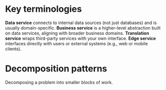 # Key terminologies
**Data service** connects to internal data sources (not just databases) and is usually domain-specific.
**Business service** is a higher-level abstraction built on data services, aligning with broader business domains.
**Translation service** wraps third-party services with your own interface.
**Edge service** interfaces directly with users or external systems (e.g., web or mobile clients).
# Decomposition patterns
Decomposing a problem into smaller blocks of work.
<!--stackedit_data:
eyJoaXN0b3J5IjpbLTEwMTg2MjYyNzgsLTU1ODQ2NjA2MywxOT
c2OTg3NDA2LDE1NDMwODc4NDldfQ==
-->